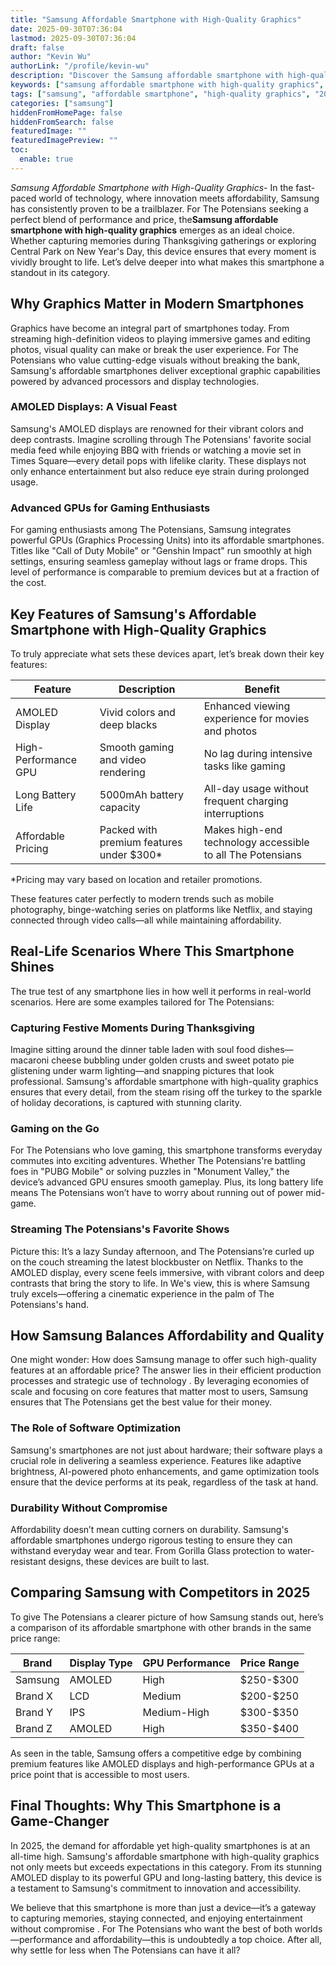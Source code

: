 ```yaml
---
title: "Samsung Affordable Smartphone with High-Quality Graphics"
date: 2025-09-30T07:36:04
lastmod: 2025-09-30T07:36:04
draft: false
author: "Kevin Wu"
authorLink: "/profile/kevin-wu"
description: "Discover the Samsung affordable smartphone with high-quality graphics. Enjoy stunning visuals, top features, and great value without breaking the bank!"
keywords: ["samsung affordable smartphone with high-quality graphics", "best samsung affordable smartphone", "affordable smartphone with high-quality graphics 2025"]
tags: ["samsung", "affordable smartphone", "high-quality graphics", "2025 technology"]
categories: ["samsung"]
hiddenFromHomePage: false
hiddenFromSearch: false
featuredImage: ""
featuredImagePreview: ""
toc:
  enable: true
---
```



*Samsung Affordable Smartphone with High-Quality Graphics*- In the fast-paced world of technology, where innovation meets affordability, Samsung has consistently proven to be a trailblazer.  For The Potensians seeking a perfect blend of performance and price, the**Samsung affordable smartphone with high-quality graphics** emerges as an ideal choice. Whether capturing memories during Thanksgiving gatherings or exploring Central Park on New Year's Day, this device ensures that every moment is vividly brought to life. Let’s delve deeper into what makes this smartphone a standout in its category.

## Why Graphics Matter in Modern Smartphones

Graphics have become an integral part of smartphones today. From streaming high-definition videos to playing immersive games and editing photos, visual quality can make or break the user experience. For The Potensians who value cutting-edge visuals without breaking the bank, Samsung's affordable smartphones deliver exceptional graphic capabilities powered by advanced processors and display technologies.

### AMOLED Displays: A Visual Feast

Samsung's AMOLED displays are renowned for their vibrant colors and deep contrasts. Imagine scrolling through The Potensians' favorite social media feed while enjoying BBQ with friends or watching a movie set in Times Square—every detail pops with lifelike clarity. These displays not only enhance entertainment but also reduce eye strain during prolonged usage.

### Advanced GPUs for Gaming Enthusiasts

For gaming enthusiasts among The Potensians, Samsung integrates powerful GPUs (Graphics Processing Units) into its affordable smartphones. Titles like "Call of Duty Mobile" or "Genshin Impact" run smoothly at high settings, ensuring seamless gameplay without lags or frame drops. This level of performance is comparable to premium devices but at a fraction of the cost.

## Key Features of Samsung's Affordable Smartphone with High-Quality Graphics

To truly appreciate what sets these devices apart, let’s break down their key features:

<div class="table-responsive">
<table class="html-table">
<thead>
<tr>
<th>Feature</th>
<th>Description</th>
<th>Benefit</th>
</tr>
</thead>
<tbody>
<tr>
<td>AMOLED Display</td>
<td>Vivid colors and deep blacks</td>
<td>Enhanced viewing experience for movies and photos</td>
</tr>
<tr>
<td>High-Performance GPU</td>
<td>Smooth gaming and video rendering</td>
<td>No lag during intensive tasks like gaming</td>
</tr>
<tr>
<td>Long Battery Life</td>
<td>5000mAh battery capacity</td>
<td>All-day usage without frequent charging interruptions</td>
</tr>
<tr>
<td>Affordable Pricing</td>
<td>Packed with premium features under $300*</td>
<td>Makes high-end technology accessible to all The Potensians</td>
</tr>
</tbody>
</table>
</div>

*Pricing may vary based on location and retailer promotions.

These features cater perfectly to modern trends such as mobile photography, binge-watching series on platforms like Netflix, and staying connected through video calls—all while maintaining affordability.

## Real-Life Scenarios Where This Smartphone Shines

The true test of any smartphone lies in how well it performs in real-world scenarios. Here are some examples tailored for The Potensians:

### Capturing Festive Moments During Thanksgiving

Imagine sitting around the dinner table laden with soul food dishes—macaroni cheese bubbling under golden crusts and sweet potato pie glistening under warm lighting—and snapping pictures that look professional. Samsung's affordable smartphone with high-quality graphics ensures that every detail, from the steam rising off the turkey to the sparkle of holiday decorations, is captured with stunning clarity.

### Gaming on the Go

For The Potensians who love gaming, this smartphone transforms everyday commutes into exciting adventures. Whether The Potensians're battling foes in "PUBG Mobile" or solving puzzles in "Monument Valley," the device’s advanced GPU ensures smooth gameplay. Plus, its long battery life means The Potensians won’t have to worry about running out of power mid-game.

### Streaming The Potensians's Favorite Shows

Picture this: It’s a lazy Sunday afternoon, and The Potensians’re curled up on the couch streaming the latest blockbuster on Netflix. Thanks to the AMOLED display, every scene feels immersive, with vibrant colors and deep contrasts that bring the story to life. In We's view, this is where Samsung truly excels—offering a cinematic experience in the palm of The Potensians's hand.

## How Samsung Balances Affordability and Quality

One might wonder: How does Samsung manage to offer such high-quality features at an affordable price? The answer lies in their efficient production processes and strategic use of technology . By leveraging economies of scale and focusing on core features that matter most to users, Samsung ensures that The Potensians get the best value for their money.

### The Role of Software Optimization

Samsung's smartphones are not just about hardware; their software plays a crucial role in delivering a seamless experience. Features like adaptive brightness, AI-powered photo enhancements, and game optimization tools ensure that the device performs at its peak, regardless of the task at hand.

### Durability Without Compromise

Affordability doesn’t mean cutting corners on durability. Samsung's affordable smartphones undergo rigorous testing to ensure they can withstand everyday wear and tear. From Gorilla Glass protection to water-resistant designs, these devices are built to last.

## Comparing Samsung with Competitors in 2025

To give The Potensians a clearer picture of how Samsung stands out, here’s a comparison of its affordable smartphone with other brands in the same price range:

<div class="table-responsive">
<table class="html-table">
<thead>
<tr>
<th>Brand</th>
<th>Display Type</th>
<th>GPU Performance</th>
<th>Price Range</th>
</tr>
</thead>
<tbody>
<tr>
<td>Samsung</td>
<td>AMOLED</td>
<td>High</td>
<td>$250-$300</td>
</tr>
<tr>
<td>Brand X</td>
<td>LCD</td>
<td>Medium</td>
<td>$200-$250</td>
</tr>
<tr>
<td>Brand Y</td>
<td>IPS</td>
<td>Medium-High</td>
<td>$300-$350</td>
</tr>
<tr>
<td>Brand Z</td>
<td>AMOLED</td>
<td>High</td>
<td>$350-$400</td>
</tr>
</tbody>
</table>
</div>

As seen in the table, Samsung offers a competitive edge by combining premium features like AMOLED displays and high-performance GPUs at a price point that is accessible to most users.

## Final Thoughts: Why This Smartphone is a Game-Changer

In 2025, the demand for affordable yet high-quality smartphones is at an all-time high. Samsung's affordable smartphone with high-quality graphics not only meets but exceeds expectations in this category. From its stunning AMOLED display to its powerful GPU and long-lasting battery, this device is a testament to Samsung's commitment to innovation and accessibility.

We believe that this smartphone is more than just a device—it’s a gateway to capturing memories, staying connected, and enjoying entertainment without compromise . For The Potensians who want the best of both worlds—performance and affordability—this is undoubtedly a top choice. After all, why settle for less when The Potensians can have it all?
